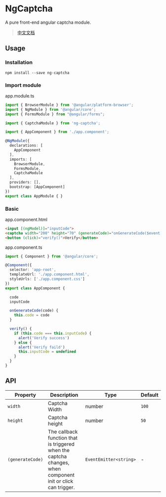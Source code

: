 # NgCaptcha

A pure front-end angular captcha module.

> [中文文档](https://github.com/117028813/ng-captcha/blob/master/README-CN.md)

## Usage

### Installation

```
npm install --save ng-captcha
```

### Import module

app.module.ts

```ts
import { BrowserModule } from '@angular/platform-browser';
import { NgModule } from '@angular/core';
import { FormsModule } from "@angular/forms";

import { CaptchaModule } from 'ng-captcha';

import { AppComponent } from './app.component';

@NgModule({
  declarations: [
    AppComponent
  ],
  imports: [
    BrowserModule,
    FormsModule,
    CaptchaModule
  ],
  providers: [],
  bootstrap: [AppComponent]
})
export class AppModule { }
```

### Basic

app.component.html

```html
<input [(ngModel)]="inputCode">
<captcha width="200" height="70" (generateCode)="onGenerateCode($event)"></captcha>
<button (click)="verify()">Verify</button>
```

app.component.ts

```ts
import { Component } from '@angular/core';

@Component({
  selector: 'app-root',
  templateUrl: './app.component.html',
  styleUrls: ['./app.component.css']
})
export class AppComponent {

  code
  inputCode

  onGenerateCode(code) {
    this.code = code
  }

  verify() {
    if (this.code === this.inputCode) {
      alert('Verify success')
    } else {
      alert('Verify faild')
      this.inputCode = undefined
    }
  }
}
```

## API

Property | Description | Type | Default
--- | --- | --- | ---
`width` | Captcha Width | number | `100`
`height` | Captcha height | number | `50`
`(generateCode)` | The callback function that is triggered when the captcha changes, when component init or click can trigger. | `EventEmitter<string>` | -